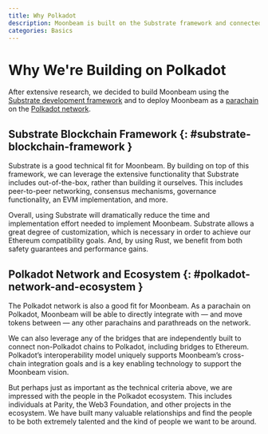 ```yaml
---
title: Why Polkadot
description: Moonbeam is built on the Substrate framework and connected to the Polkadot network, adding speed and security to the platform.
categories: Basics
---
```


# Why We're Building on Polkadot

After extensive research, we decided to build Moonbeam using the [Substrate development framework](/learn/platform/glossary/#substrate) and to deploy Moonbeam as a [parachain](/learn/platform/glossary/#parachains) on the [Polkadot network](/learn/platform/glossary/#polkadot).

## Substrate Blockchain Framework {: #substrate-blockchain-framework }

Substrate is a good technical fit for Moonbeam. By building on top of this framework, we can leverage the extensive functionality that Substrate includes out-of-the-box, rather than building it ourselves. This includes peer-to-peer networking, consensus mechanisms, governance functionality, an EVM implementation, and more.

Overall, using Substrate will dramatically reduce the time and implementation effort needed to implement Moonbeam.  Substrate allows a great degree of customization, which is necessary in order to achieve our Ethereum compatibility goals.  And, by using Rust, we benefit from both safety guarantees and performance gains.

## Polkadot Network and Ecosystem {: #polkadot-network-and-ecosystem }

The Polkadot network is also a good fit for Moonbeam.  As a parachain on Polkadot, Moonbeam will be able to directly integrate with — and move tokens between — any other parachains and parathreads on the network.

We can also leverage any of the bridges that are independently built to connect non-Polkadot chains to Polkadot, including bridges to Ethereum. Polkadot’s interoperability model uniquely supports Moonbeam’s cross-chain integration goals and is a key enabling technology to support the Moonbeam vision.

But perhaps just as important as the technical criteria above, we are impressed with the people in the Polkadot ecosystem.  This includes individuals at Parity, the Web3 Foundation, and other projects in the ecosystem.  We have built many valuable relationships and find the people to be both extremely talented and the kind of people we want to be around.
